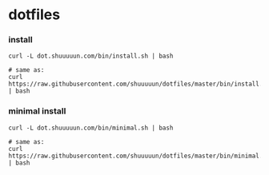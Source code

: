 # dotfiles

### install
```
curl -L dot.shuuuuun.com/bin/install.sh | bash

# same as:
curl https://raw.githubusercontent.com/shuuuuun/dotfiles/master/bin/install.sh | bash
```

### minimal install
```
curl -L dot.shuuuuun.com/bin/minimal.sh | bash

# same as:
curl https://raw.githubusercontent.com/shuuuuun/dotfiles/master/bin/minimal.sh | bash
```
